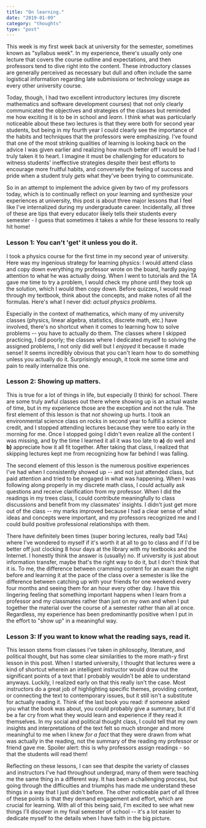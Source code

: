 ```yaml
---
title: "On learning."
date: "2019-01-09"
category: "thoughts"
type: "post"
---
```


This week is my first week back at university for the semester, sometimes known as "syllabus week". In my experience, there's usually only one lecture that covers the course outline and expectations, and then professors tend to dive right into the content. These introductory classes are generally perceived as necessary but dull and often include the same logistical information regarding late submissions or technology usage as every other university course.

Today, though, I had two excellent introductory lectures (my discrete mathematics and software development courses) that not only clearly communicated the objectives and strategies of the classes but reminded me how exciting it is to be in school and _learn_. I think what was particularly noticeable about these two lectures is that they were both for second year students, but being in my fourth year I could clearly see the importance of the habits and techniques that the professors were emphasizing. I've found that one of the most striking qualities of learning is looking back on the advice I was given earlier and realizing how much better off I would be had I truly taken it to heart. I imagine it must be challenging for educators to witness students' ineffective strategies despite their best efforts to encourage more fruitful habits, and conversely the feeling of success and pride when a student truly _gets_ what they've been trying to communicate.

So in an attempt to implement the advice given by two of my professors today, which is to continually reflect on your learning and synthesize your experiences at university, this post is about three major lessons that I feel like I've internalized during my undergraduate career. Incidentally, all three of these are tips that every educator likely tells their students every semester - I guess that sometimes it takes a while for these lessons to really hit home!

### Lesson 1: You can't 'get' it unless you do it.

I took a physics course for the first time in my second year of university. Here was my ingenious strategy for learning physics: I would attend class and copy down everything my professor wrote on the board, hardly paying attention to what he was actually doing. When I went to tutorials and the TA gave me time to try a problem, I would check my phone until they took up the solution, which I would then copy down. Before quizzes, I would read through my textbook, think about the concepts, and make notes of all the formulas. Here's what I never did: _actual physics problems_.

Especially in the context of mathematics, which many of my university classes (physics, linear algebra, statistics, discrete math, etc.) have involved, there's no shortcut when it comes to learning how to solve problems -- you have to actually do them. The classes where I skipped practicing, I did poorly; the classes where I dedicated myself to solving the assigned problems, I not only did well but I _enjoyed_ it because it made sense! It seems incredibly obvious that you can't learn how to do something unless you actually do it. Surprisingly enough, it took me some time and pain to really internalize this one.

### Lesson 2: Showing up matters.

This is true for a lot of things in life, but especially (I think) for school. There are some truly awful classes out there where showing up is an actual waste of time, but in my experience those are the exception and not the rule. The first element of this lesson is that _not_ showing up hurts. I took an environmental science class on rocks in second year to fulfill a science credit, and I stopped attending lectures because they were too early in the morning for me. Once I stopped going I didn't even realize all the content I was missing, and by the time I learned it all it was too late to **a)** do well and **b)** appreciate how it all fit together. After taking that class, I realized that skipping lectures kept me from recognizing how far behind I was falling.

The second element of this lesson is the numerous positive experiences I've had when I consistently showed up -- and not just attended class, but paid attention and tried to be engaged in what was happening. When I was following along properly in my discrete math class, I could actually ask questions and receive clarification from my professor. When I did the readings in my trees class, I could contribute meaningfully to class discussions and benefit from my classmates' insights. I didn't just get more out of the class -- my marks improved because I had a clear sense of what ideas and concepts were important, and my professors recognized me and I could build positive professional relationships with them.

There have definitely been times (super boring lectures, really bad TAs) where I've wondered to myself if it's worth it at all to go to class and if I'd be better off just clocking 8 hour days at the library with my textbooks and the Internet. I honestly think the answer is (usually) no. If university is just about information transfer, maybe that's the right way to do it, but I don't think that it is. To me, the difference between cramming content for an exam the night before and learning it at the pace of the class over a semester is like the difference between catching up with your friends for one weekend every four months and seeing them for an hour every other day. I have this lingering feeling that something important happens when I learn from a professor and my classmates rather than just on my own and when I put together the material over the course of a semester rather than all at once. Regardless, my experience has been predominantly positive when I put in the effort to "show up" in a meaningful way.

### Lesson 3: If you want to know what the reading says, read it.

This lesson stems from classes I've taken in philosophy, literature, and political thought, but has some clear similarities to the more math-y first lesson in this post. When I started university, I thought that lectures were a kind of shortcut wherein an intelligent instructor would draw out the significant points of a text that I probably wouldn't be able to understand anyways. Luckily, I realized early on that this really isn't the case. Most instructors do a great job of highlighting specific themes, providing context, or connecting the text to contemporary issues, but it still isn't a substitute for actually reading it. Think of the last book you read: if someone asked you what the book was about, you could probably give a summary, but it'd be a far cry from what they would learn and experience if they read it themselves. In my social and political thought class, I could tell that my own insights and interpretations of the text felt so much stronger and more meaningful to me when I knew _for a fact_ that they were drawn from what was actually in the reading, not the summary of the reading my professor or friend gave me. Spoiler alert: this is why professors assign readings - so that the students will read them!

Reflecting on these lessons, I can see that despite the variety of classes and instructors I've had throughout undergrad, many of them were teaching me the same thing in a different way. It has been a challenging process, but going through the difficulties and triumphs has made me understand these things in a way that I just didn't before. The other noticeable part of all three of these points is that they demand engagement and effort, which are crucial for learning. With all of this being said, I'm excited to see what new things I'll discover in my final semester of school -- it's a lot easier to dedicate myself to the details when I have faith in the big picture.
